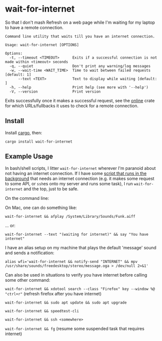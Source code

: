 # wait-for-internet

So that I don't mash Refresh on a web page while I'm waiting for my laptop to have a remote connection.

```
Command line utility that waits till you have an internet connection.

Usage: wait-for-internet [OPTIONS]

Options:
  -t, --timeout <TIMEOUT>      Exits if a successful connection is not made within <timeout> seconds
  -q, --quiet                  Don't print any warning/log messages
  -w, --wait-time <WAIT_TIME>  Time to wait between failed requests [default: 1]
      --text <TEXT>            Text to display while waiting [default: ]
  -h, --help                   Print help (see more with '--help')
  -V, --version                Print version
```

Exits successfully once it makes a successful request, see the [online](https://github.com/jesusprubio/online) crate for which URLs/fullbacks it uses to check for a remote connection.

## Install

Install [cargo](https://doc.rust-lang.org/cargo/getting-started/installation.html), then:

```
cargo install wait-for-internet
```

## Example Usage

In bash/shell scripts, I litter `wait-for-internet` wherever I'm paranoid about not having an internet connection. If I have some [script that runs in the background](https://github.com/purarue/bgproc) that needs an internet connection (e.g. it makes some request to some API, or `ssh`es onto my server and runs some task), I run `wait-for-internet` and the top, just to be safe.

On the command line:

On Mac, one can do something like:

`wait-for-internet && afplay /System/Library/Sounds/Funk.aiff`

... or:

`wait-for-internet --text "(waiting for internet)" && say "You have internet"`

I have an alias setup on my machine that plays the default 'message' sound and sends a notification:

`alias wfi='wait-for-internet && notify-send "INTERNET" && mpv /usr/share/sounds/freedesktop/stereo/message.oga > /dev/null 2>&1'`

Can also be used in situations to verify you have internet before calling some other command:

`wait-for-internet && xdotool search --class "Firefox" key --window %@ "ctrl+r"` (refresh firefox after you have internet)

`wait-for-internet && sudo apt update && sudo apt upgrade`

`wait-for-internet && speedtest-cli`

`wait-for-internet && ssh <somewhere>`

`wait-for-internet && fg` (resume some suspended task that requires internet)
